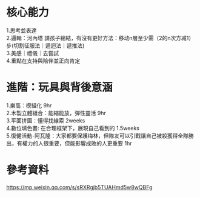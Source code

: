 # 核心能力  
1.思考並表達    
2.邏輯：河內塔 請孩子總結，有沒有更好方法：移动n層至少需（2的n次方减1）步(切割征服法｜遞迴法｜遞推法)  
3.美感｜禮儀｜去嘗試  
4.重點在支持與陪伴並正向肯定  

# 進階：玩具與背後意涵  
1.樂高：模組化 9hr  
2.木製立體組合：能縮能放，彈性靈活 9hr  
3.平面拼圖：懂得找線索 2weeks  
4.數位填色畫: 在合理框架下，展現自己看到的 1.5weeks  
5.復健活動-阿瓦隆：大家都要保護梅林，但隊友可以引戰讓自己被殺獲得全隊勝出，有權力的人很重要，但能影響成敗的人更重要 1hr  

# 參考資料  
https://mp.weixin.qq.com/s/sRXRgjb5TUAHmd5w8wQBFg  
